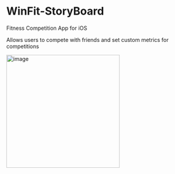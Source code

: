 # WinFit-StoryBoard
Fitness Competition App for iOS

Allows users to compete with friends and set custom metrics for competitions

<img width="297" alt="image" src="https://user-images.githubusercontent.com/64176441/188535080-f8045076-2b36-4670-912f-04d4c7308f65.png">
